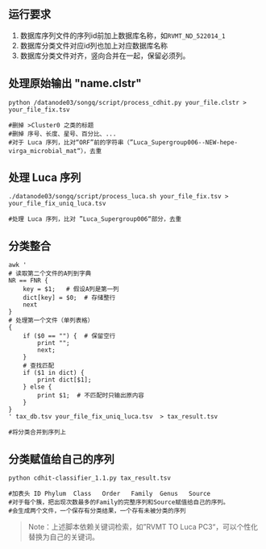 ## 运行要求
1. 数据库序列文件的序列id前加上数据库名称，如`RVMT_ND_522014_1`
2. 数据库分类文件对应id列也加上对应数据库名称
3. 数据库分类文件对齐，竖向合并在一起，保留必须列。
## 处理原始输出 "name.clstr"
```shell
python /datanode03/songq/script/process_cdhit.py your_file.clstr > your_file_fix.tsv

#删掉 >Cluster0 之类的标题
#删掉 序号、长度、星号、百分比、...
#对于 Luca 序列，比对“ORF”前的字符串（”Luca_Supergroup006--NEW-hepe-virga_microbial_mat“），去重
```
## 处理 Luca 序列
```shell
./datanode03/songq/script/process_luca.sh your_file_fix.tsv > your_file_fix_uniq_luca.tsv

#处理 Luca 序列，比对 ”Luca_Supergroup006“部分，去重
```
## 分类整合
```shell
awk '
# 读取第二个文件的A列到字典
NR == FNR { 
    key = $1;   # 假设A列是第一列
    dict[key] = $0;  # 存储整行
    next
} 
# 处理第一个文件（单列表格）
{
    if ($0 == "") {  # 保留空行
        print "";
        next;
    }
    # 查找匹配
    if ($1 in dict) {
        print dict[$1];
    } else {
        print $1;  # 不匹配时只输出原内容
    }
}
' tax_db.tsv your_file_fix_uniq_luca.tsv  > tax_result.tsv

#将分类合并到序列上
```
## 分类赋值给自己的序列
```shell
python cdhit-classifier_1.1.py tax_result.tsv

#加表头 ID	Phylum	Class	Order	Family	Genus	Source
#对于每个簇，把出现次数最多的Family的完整序列和Source赋值给自己的序列。
#会生成两个文件，一个保存有分类结果，一个存有未被分类的序列
```
>Note：上述脚本依赖关键词检索，如”RVMT TO Luca PC3“，可以个性化替换为自己的关键词。

